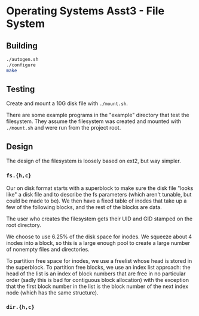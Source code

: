 # Operating Systems Asst3 - File System

## Building

```bash
./autogen.sh
./configure
make
```

## Testing

Create and mount a 10G disk file with `./mount.sh`.

There are some example programs in the "example" directory that test the
filesystem. They assume the filesystem was created and mounted with
`./mount.sh` and were run from the project root.


## Design

The design of the filesystem is loosely based on ext2, but way simpler.

### `fs.{h,c}`

Our on disk format starts with a superblock to make sure the disk file "looks
like" a disk file and to describe the fs parameters (which aren't tunable, but
could be made to be). We then have a fixed table of inodes that take up a few
of the following blocks, and the rest of the blocks are data.

The user who creates the filesystem gets their UID and GID stamped on the root
directory.

We choose to use 6.25% of the disk space for inodes. We squeeze about 4 inodes
into a block, so this is a large enough pool to create a large number of
nonempty files and directories.

To partition free space for inodes, we use a freelist whose head is stored in
the superblock. To partition free blocks, we use an index list approach: the
head of the list is an index of block numbers that are free in no particular
order (sadly this is bad for contiguous block allocation) with the exception
that the first block number in the list is the block number of the next index
node (which has the same structure).

### `dir.{h,c}`
